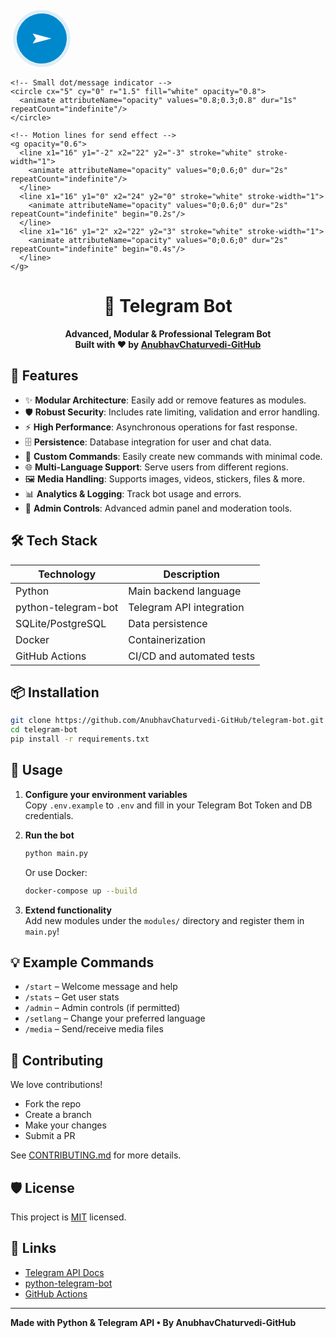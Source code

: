 <svg width="100" height="100" xmlns="http://www.w3.org/2000/svg" viewBox="0 0 100 100">
  <!-- Background circle with pulse animation -->
  <circle cx="50" cy="50" r="45" fill="#0088cc" opacity="0.1">
    <animate attributeName="r" values="45;50;45" dur="2s" repeatCount="indefinite"/>
    <animate attributeName="opacity" values="0.1;0.3;0.1" dur="2s" repeatCount="indefinite"/>
  </circle>
  
  <!-- Main Telegram circle -->
  <circle cx="50" cy="50" r="40" fill="#0088cc">
    <animateTransform attributeName="transform" type="rotate" values="0 50 50;360 50 50" dur="10s" repeatCount="indefinite"/>
  </circle>
  
  <!-- Telegram paper plane icon -->
  <g transform="translate(50, 50)">
    <!-- Paper plane path -->
    <path d="M-15,-8 L15,0 L-15,8 L-10,0 Z" fill="white">
      <animateTransform attributeName="transform" type="translate" values="0,0;3,0;0,0" dur="1.5s" repeatCount="indefinite"/>
    </path>
    
    <!-- Small dot/message indicator -->
    <circle cx="5" cy="0" r="1.5" fill="white" opacity="0.8">
      <animate attributeName="opacity" values="0.8;0.3;0.8" dur="1s" repeatCount="indefinite"/>
    </circle>
    
    <!-- Motion lines for send effect -->
    <g opacity="0.6">
      <line x1="16" y1="-2" x2="22" y2="-3" stroke="white" stroke-width="1">
        <animate attributeName="opacity" values="0;0.6;0" dur="2s" repeatCount="indefinite"/>
      </line>
      <line x1="16" y1="0" x2="24" y2="0" stroke="white" stroke-width="1">
        <animate attributeName="opacity" values="0;0.6;0" dur="2s" repeatCount="indefinite" begin="0.2s"/>
      </line>
      <line x1="16" y1="2" x2="22" y2="3" stroke="white" stroke-width="1">
        <animate attributeName="opacity" values="0;0.6;0" dur="2s" repeatCount="indefinite" begin="0.4s"/>
      </line>
    </g>
  </g>
  
  <!-- Subtle glow effect -->
  <circle cx="50" cy="50" r="40" fill="none" stroke="#00aaff" stroke-width="1" opacity="0.5">
    <animate attributeName="opacity" values="0.5;0.8;0.5" dur="3s" repeatCount="indefinite"/>
  </circle>
</svg>
<h1 align="center">🤖 Telegram Bot</h1>
<p align="center">
  <b>Advanced, Modular & Professional Telegram Bot<br>Built with ❤️ by <a href="https://github.com/AnubhavChaturvedi-GitHub">AnubhavChaturvedi-GitHub</a></b>
</p>


## 🚀 Features

- ✨ **Modular Architecture**: Easily add or remove features as modules.
- 🛡️ **Robust Security**: Includes rate limiting, validation and error handling.
- ⚡ **High Performance**: Asynchronous operations for fast response.
- 🗄️ **Persistence**: Database integration for user and chat data.
- 🎨 **Custom Commands**: Easily create new commands with minimal code.
- 🌐 **Multi-Language Support**: Serve users from different regions.
- 🖼️ **Media Handling**: Supports images, videos, stickers, files & more.
- 📊 **Analytics & Logging**: Track bot usage and errors.
- 🚦 **Admin Controls**: Advanced admin panel and moderation tools.

## 🛠️ Tech Stack

| Technology     | Description                    |
| -------------- | ----------------------------- |
| Python         | Main backend language          |
| python-telegram-bot | Telegram API integration |
| SQLite/PostgreSQL | Data persistence            |
| Docker         | Containerization              |
| GitHub Actions | CI/CD and automated tests     |

## 📦 Installation

```bash
git clone https://github.com/AnubhavChaturvedi-GitHub/telegram-bot.git
cd telegram-bot
pip install -r requirements.txt
```

## 📝 Usage

1. **Configure your environment variables**  
   Copy `.env.example` to `.env` and fill in your Telegram Bot Token and DB credentials.

2. **Run the bot**  
   ```bash
   python main.py
   ```
   Or use Docker:
   ```bash
   docker-compose up --build
   ```

3. **Extend functionality**  
   Add new modules under the `modules/` directory and register them in `main.py`!

## 💡 Example Commands

- `/start` – Welcome message and help
- `/stats` – Get user stats
- `/admin` – Admin controls (if permitted)
- `/setlang` – Change your preferred language
- `/media` – Send/receive media files



## 🌟 Contributing

We love contributions!  
- Fork the repo
- Create a branch
- Make your changes
- Submit a PR

See [CONTRIBUTING.md](CONTRIBUTING.md) for more details.

## 🛡️ License

This project is [MIT](LICENSE) licensed.

## 🔗 Links

- [Telegram API Docs](https://core.telegram.org/bots/api)
- [python-telegram-bot](https://python-telegram-bot.org/)
- [GitHub Actions](https://github.com/features/actions)

---


  <b>Made with Python & Telegram API • By AnubhavChaturvedi-GitHub</b>
</p>

